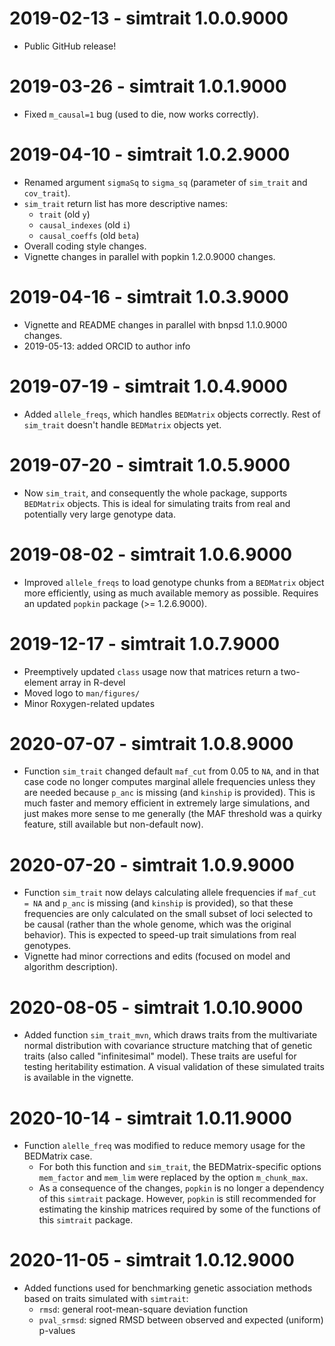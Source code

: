 # 2019-02-13 - simtrait 1.0.0.9000

* Public GitHub release!

# 2019-03-26 - simtrait 1.0.1.9000

* Fixed `m_causal=1` bug (used to die, now works correctly).

# 2019-04-10 - simtrait 1.0.2.9000

* Renamed argument `sigmaSq` to `sigma_sq` (parameter of `sim_trait` and `cov_trait`).
* `sim_trait` return list has more descriptive names:
  * `trait` (old `y`)
  * `causal_indexes` (old `i`)
  * `causal_coeffs` (old `beta`)
* Overall coding style changes.
* Vignette changes in parallel with popkin 1.2.0.9000 changes.

# 2019-04-16 - simtrait 1.0.3.9000

* Vignette and README changes in parallel with bnpsd 1.1.0.9000 changes.
* 2019-05-13: added ORCID to author info

# 2019-07-19 - simtrait 1.0.4.9000

* Added `allele_freqs`, which handles `BEDMatrix` objects correctly.
  Rest of `sim_trait` doesn't handle `BEDMatrix` objects yet.

# 2019-07-20 - simtrait 1.0.5.9000

* Now `sim_trait`, and consequently the whole package, supports `BEDMatrix` objects.
  This is ideal for simulating traits from real and potentially very large genotype data.

# 2019-08-02 - simtrait 1.0.6.9000

* Improved `allele_freqs` to load genotype chunks from a `BEDMatrix` object more efficiently, using as much available memory as possible.
  Requires an updated `popkin` package (>= 1.2.6.9000).

# 2019-12-17 - simtrait 1.0.7.9000

* Preemptively updated `class` usage now that matrices return a two-element array in R-devel
* Moved logo to `man/figures/`
* Minor Roxygen-related updates

# 2020-07-07 - simtrait 1.0.8.9000

* Function `sim_trait` changed default `maf_cut` from 0.05 to `NA`, and in that case code no longer computes marginal allele frequencies unless they are needed because `p_anc` is missing (and `kinship` is provided).
  This is much faster and memory efficient in extremely large simulations, and just makes more sense to me generally (the MAF threshold was a quirky feature, still available but non-default now).

# 2020-07-20 - simtrait 1.0.9.9000

* Function `sim_trait` now delays calculating allele frequencies if `maf_cut = NA` and `p_anc` is missing (and `kinship` is provided), so that these frequencies are only calculated on the small subset of loci selected to be causal (rather than the whole genome, which was the original behavior).
  This is expected to speed-up trait simulations from real genotypes.
* Vignette had minor corrections and edits (focused on model and algorithm description).

# 2020-08-05 - simtrait 1.0.10.9000

* Added function `sim_trait_mvn`, which draws traits from the multivariate normal distribution with covariance structure matching that of genetic traits (also called "infinitesimal" model).
  These traits are useful for testing heritability estimation.
  A visual validation of these simulated traits is available in the vignette.

# 2020-10-14 - simtrait 1.0.11.9000

* Function `alelle_freq` was modified to reduce memory usage for the BEDMatrix case.
  - For both this function and `sim_trait`, the BEDMatrix-specific options `mem_factor` and `mem_lim` were replaced by the option `m_chunk_max`.
  - As a consequence of the changes, `popkin` is no longer a dependency of this `simtrait` package.
    However, `popkin` is still recommended for estimating the kinship matrices required by some of the functions of this `simtrait` package.

# 2020-11-05 - simtrait 1.0.12.9000

* Added functions used for benchmarking genetic association methods based on traits simulated with `simtrait`:
  - `rmsd`: general root-mean-square deviation function
  - `pval_srmsd`: signed RMSD between observed and expected (uniform) p-values
